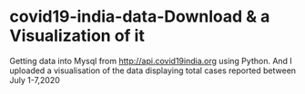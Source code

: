 # covid19-india-data-Download & a Visualization of it
Getting data into Mysql from http://api.covid19india.org using Python.
And I uploaded a visualisation of the data displaying total cases reported between July 1-7,2020
